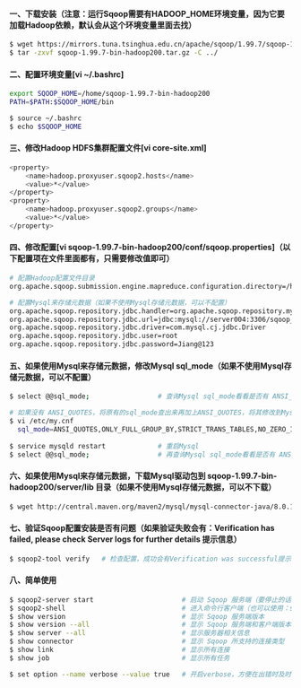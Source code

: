 #### 一、下载安装（注意：运行Sqoop需要有HADOOP_HOME环境变量，因为它要加载Hadoop依赖，默认会从这个环境变量里面去找）
```bash
$ wget https://mirrors.tuna.tsinghua.edu.cn/apache/sqoop/1.99.7/sqoop-1.99.7-bin-hadoop200.tar.gz # 下载安装包
$ tar -zxvf sqoop-1.99.7-bin-hadoop200.tar.gz -C ../                                              # 解压到上层目录
```

#### 二、配置环境变量[vi ~/.bashrc]
```bash
export SQOOP_HOME=/home/sqoop-1.99.7-bin-hadoop200
PATH=$PATH:$SQOOP_HOME/bin                                                                        # linux以 : 号隔开，windows以 ; 号隔开

$ source ~/.bashrc                                                                                # （系统重读配置）在各个机器上执行使配置文件生效（实验：敲个beel然后按Tab键，如果补全了说明配置成功了）
$ echo $SQOOP_HOME                                                                                # 查看是否能获取到环境变量的值
```

#### 三、修改Hadoop HDFS集群配置文件[vi core-site.xml]
```bash
<property>
    <name>hadoop.proxyuser.sqoop2.hosts</name>
    <value>*</value>
</property>
<property>
    <name>hadoop.proxyuser.sqoop2.groups</name>
    <value>*</value>
</property>
```
#### 四、修改配置[vi sqoop-1.99.7-bin-hadoop200/conf/sqoop.properties]（以下配置项在文件里面都有，只需要修改值即可）
```bash
# 配置Hadoop配置文件目录
org.apache.sqoop.submission.engine.mapreduce.configuration.directory=/home/hadoop-3.2.0/etc/hadoop

# 配置Mysql来存储元数据（如果不使用Mysql存储元数据，可以不配置）
org.apache.sqoop.repository.jdbc.handler=org.apache.sqoop.repository.mysql.MySqlRepositoryHandler
org.apache.sqoop.repository.jdbc.url=jdbc:mysql://server004:3306/sqoop_remote?createDatabaseIfNotExist=true
org.apache.sqoop.repository.jdbc.driver=com.mysql.cj.jdbc.Driver
org.apache.sqoop.repository.jdbc.user=root
org.apache.sqoop.repository.jdbc.password=Jiang@123
```

#### 五、如果使用Mysql来存储元数据，修改Mysql sql_mode（如果不使用Mysql存储元数据，可以不配置）
```bash
$ select @@sql_mode;                 # 查询Mysql sql_mode看看是否有 ANSI_QUOTES

# 如果没有 ANSI_QUOTES，将原有的sql_mode查出来再加上ANSI_QUOTES，将其修改到Mysql配置文件，示例如下：
$ vi /etc/my.cnf
  sql_mode=ANSI_QUOTES,ONLY_FULL_GROUP_BY,STRICT_TRANS_TABLES,NO_ZERO_IN_DATE,NO_ZERO_DATE,ERROR_FOR_DIVISION_BY_ZERO,NO_ENGINE_SUBSTITUTION
  
$ service mysqld restart             # 重启Mysql  
$ select @@sql_mode;                 # 再查询Mysql sql_mode看看是否有 ANSI_QUOTES
```

#### 六、如果使用Mysql来存储元数据，下载Mysql驱动包到 sqoop-1.99.7-bin-hadoop200/server/lib 目录（如果不使用Mysql存储元数据，可以不下载）
```bash
$ wget http://central.maven.org/maven2/mysql/mysql-connector-java/8.0.15/mysql-connector-java-8.0.15.jar
```
#### 七、验证Sqoop配置安装是否有问题（如果验证失败会有：Verification has failed, please check Server logs for further details 提示信息）
```bash
$ sqoop2-tool verify   # 检查配置，成功会有Verification was successful提示，且会自动创建名为SQOOP的数据库，如果报告fail，在这个命令执行的目录会生成一个@LOGDIR@目录，里面有个错误信息文件sqoop.log，打开看看是哪里错了
```

#### 八、简单使用
```bash
$ sqoop2-server start                      # 启动 Sqoop 服务端（要停止的话使用：sqoop2-server stop）
$ sqoop2-shell                             # 进入命令行客户端（也可以使用：sqoop.sh client 命令）
$ show version                             # 显示 Sqoop 服务端版本
$ show version --all                       # 显示 Sqoop 服务端和客户端版本
$ show server --all                        # 显示服务器相关信息
$ show connector                           # 显示 Sqoop 所支持的连接类型
$ show link                                # 显示所有连接
$ show job                                 # 显示所有任务

$ set option --name verbose --value true   # 开启verbose，方便在出错时及时查错
```
